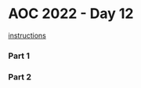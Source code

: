 # AOC 2022 - Day 12

[instructions](https://adventofcode.com/2022/day/12)

### Part 1

>

### Part 2

>

